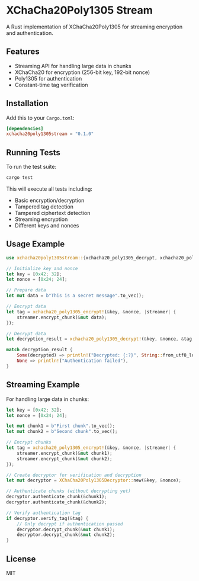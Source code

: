 # XChaCha20Poly1305 Stream

A Rust implementation of XChaCha20Poly1305 for streaming encryption and authentication.

## Features

- Streaming API for handling large data in chunks
- XChaCha20 for encryption (256-bit key, 192-bit nonce)
- Poly1305 for authentication
- Constant-time tag verification

## Installation

Add this to your `Cargo.toml`:

```toml
[dependencies]
xchacha20poly1305stream = "0.1.0"
```

## Running Tests

To run the test suite:

```bash
cargo test
```

This will execute all tests including:
- Basic encryption/decryption
- Tampered tag detection
- Tampered ciphertext detection
- Streaming encryption
- Different keys and nonces

## Usage Example

```rust
use xchacha20poly1305stream::{xchacha20_poly1305_decrypt, xchacha20_poly1305_encrypt};

// Initialize key and nonce
let key = [0x42; 32];
let nonce = [0x24; 24];

// Prepare data
let mut data = b"This is a secret message".to_vec();

// Encrypt data
let tag = xchacha20_poly1305_encrypt!(&key, &nonce, |streamer| {
    streamer.encrypt_chunk(&mut data);
});

// Decrypt data
let decryption_result = xchacha20_poly1305_decrypt!(&key, &nonce, &tag, &data);

match decryption_result {
    Some(decrypted) => println!("Decrypted: {:?}", String::from_utf8_lossy(&decrypted)),
    None => println!("Authentication failed"),
}
```

## Streaming Example

For handling large data in chunks:

```rust
let key = [0x42; 32];
let nonce = [0x24; 24];

let mut chunk1 = b"First chunk".to_vec();
let mut chunk2 = b"Second chunk".to_vec();

// Encrypt chunks
let tag = xchacha20_poly1305_encrypt!(&key, &nonce, |streamer| {
    streamer.encrypt_chunk(&mut chunk1);
    streamer.encrypt_chunk(&mut chunk2);
});

// Create decryptor for verification and decryption
let mut decryptor = XChaCha20Poly1305Decryptor::new(&key, &nonce);

// Authenticate chunks (without decrypting yet)
decryptor.authenticate_chunk(&chunk1);
decryptor.authenticate_chunk(&chunk2);

// Verify authentication tag
if decryptor.verify_tag(&tag) {
    // Only decrypt if authentication passed
    decryptor.decrypt_chunk(&mut chunk1);
    decryptor.decrypt_chunk(&mut chunk2);
}
```

## License

MIT
